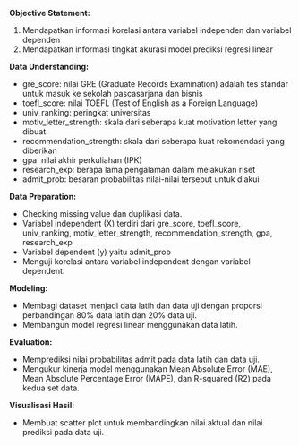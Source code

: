 **Objective Statement:**
1. Mendapatkan informasi korelasi antara variabel independen dan variabel dependen
2. Mendapatkan informasi tingkat akurasi model prediksi regresi linear

**Data Understanding:**
- gre_score: nilai GRE (Graduate Records Examination) adalah tes standar untuk masuk ke sekolah pascasarjana dan bisnis
- toefl_score: nilai TOEFL (Test of English as a Foreign Language)
- univ_ranking: peringkat universitas
- motiv_letter_strength: skala dari seberapa kuat motivation letter yang dibuat
- recommendation_strength: skala dari seberapa kuat rekomendasi yang diberikan
- gpa: nilai akhir perkuliahan (IPK)
- research_exp: berapa lama pengalaman dalam melakukan riset
- admit_prob: besaran probabilitas nilai-nilai tersebut untuk diakui

**Data Preparation:**
- Checking missing value dan duplikasi data.
- Variabel independent (X) terdiri dari gre_score, toefl_score, univ_ranking, motiv_letter_strength, recommendation_strength, gpa, research_exp
- Variabel dependent (y) yaitu admit_prob
- Menguji korelasi antara variabel independent dengan variabel dependent.

**Modeling:**
- Membagi dataset menjadi data latih dan data uji dengan proporsi perbandingan 80% data latih dan 20% data uji.
- Membangun model regresi linear menggunakan data latih.

**Evaluation:**
- Memprediksi nilai probabilitas admit pada data latih dan data uji.
- Mengukur kinerja model menggunakan Mean Absolute Error (MAE), Mean Absolute Percentage Error (MAPE), dan R-squared (R2) pada kedua set data.

**Visualisasi Hasil:**
- Membuat scatter plot untuk membandingkan nilai aktual dan nilai prediksi pada data uji.
